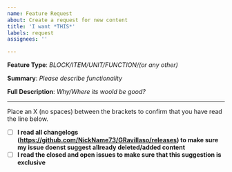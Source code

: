 ```yaml
---
name: Feature Request
about: Create a request for new content
title: 'I want *THIS*'
labels: request
assignees: ''

---
```


**Feature Type**: *BLOCK/ITEM/UNIT/FUNCTION/(or any other)*

**Summary**: *Please describe functionality*

**Full Description**: *Why/Where its woold be good?*

---

Place an X (no spaces) between the brackets to confirm that you have read the line below.
- [ ] **I read all changelogs (https://github.com/NickName73/GRavillaso/releases) to make sure my issue doenst suggest allready deleted/added content**
- [ ] **I read the closed and open issues to make sure that this suggestion is exclusive**
